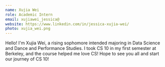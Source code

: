 ```yaml
---
name: Xujia Wei
role: Academic Intern
email: xujiawei_jessica@
website: https://www.linkedin.com/in/jessica-xujia-wei/
photo: xujia_wei.png
---
```

Hello! I'm Xujia Wei, a rising sophomore intended majoring in Data Science and Dance and Performance Studies. I took CS 10 in my first semester at Berkeley, and the course helped me love CS! Hope to see you all and start our journey of CS 10! 
